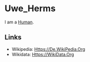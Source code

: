 # Uwe_Herms

I am a [Human](40000001.md).

## Links

- Wikipedia: [Https://De.WikiPedia.Org](https://de.wikipedia.org/wiki/Uwe_Herms)
- Wikidata: [Https://WikiData.Org](https://wikidata.org/wiki/Q1148807)
